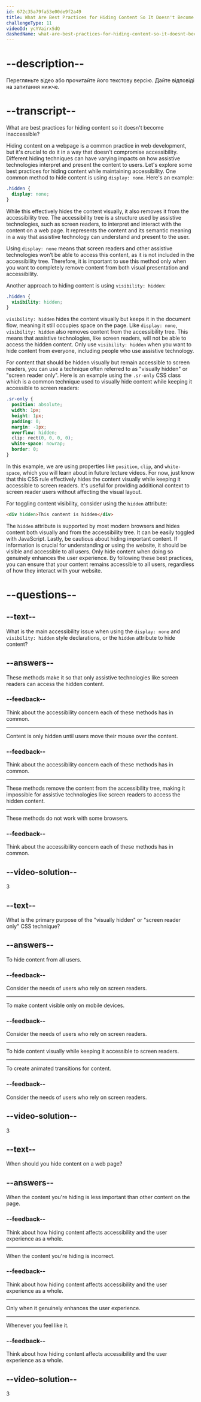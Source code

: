 ```yaml
---
id: 672c35a79fa53e00de9f2a49
title: What Are Best Practices for Hiding Content So It Doesn't Become Inaccessible?
challengeType: 11
videoId: ycYVairxSdQ
dashedName: what-are-best-practices-for-hiding-content-so-it-doesnt-become-inaccessible
---
```


# --description--

Перегляньте відео або прочитайте його текстову версію. Дайте відповіді на запитання нижче.

# --transcript--

What are best practices for hiding content so it doesn't become inaccessible?

Hiding content on a webpage is a common practice in web development, but it's crucial to do it in a way that doesn't compromise accessibility. Different hiding techniques can have varying impacts on how assistive technologies interpret and present the content to users. Let's explore some best practices for hiding content while maintaining accessibility. One common method to hide content is using `display: none`. Here's an example:

```css
.hidden {
  display: none;
}
```

While this effectively hides the content visually, it also removes it from the accessibility tree. The accessibility tree is a structure used by assistive technologies, such as screen readers, to interpret and interact with the content on a web page. It represents the content and its semantic meaning in a way that assistive technology can understand and present to the user.

Using `display: none` means that screen readers and other assistive technologies won’t be able to access this content, as it is not included in the accessibility tree. Therefore, it is important to use this method only when you want to completely remove content from both visual presentation and accessibility.

Another approach to hiding content is using `visibility: hidden`:

```css
.hidden {
  visibility: hidden;
}
```

`visibility: hidden` hides the content visually but keeps it in the document flow, meaning it still occupies space on the page. Like `display: none`, `visibility: hidden` also removes content from the accessibility tree. This means that assistive technologies, like screen readers, will not be able to access the hidden content. Only use `visibility: hidden` when you want to hide content from everyone, including people who use assistive technology.

For content that should be hidden visually but remain accessible to screen readers, you can use a technique often referred to as "visually hidden" or "screen reader only". Here is an example using the `.sr-only` CSS class which is a common technique used to visually hide content while keeping it accessible to screen readers:

```css
.sr-only {
  position: absolute;
  width: 1px;
  height: 1px;
  padding: 0;
  margin: -1px;
  overflow: hidden;
  clip: rect(0, 0, 0, 0);
  white-space: nowrap;
  border: 0;
}
```

In this example, we are using properties like `position`, `clip`, and `white-space`, which you will learn about in future lecture videos. For now, just know that this CSS rule effectively hides the content visually while keeping it accessible to screen readers. It's useful for providing additional context to screen reader users without affecting the visual layout.

For toggling content visibility, consider using the `hidden` attribute:

```html
<div hidden>This content is hidden</div>
```

The `hidden` attribute is supported by most modern browsers and hides content both visually and from the accessibility tree. It can be easily toggled with JavaScript. Lastly, be cautious about hiding important content. If information is crucial for understanding or using the website, it should be visible and accessible to all users. Only hide content when doing so genuinely enhances the user experience. By following these best practices, you can ensure that your content remains accessible to all users, regardless of how they interact with your website.

# --questions--

## --text--

What is the main accessibility issue when using the `display: none` and `visibility: hidden` style declarations, or the `hidden` attribute to hide content?

## --answers--

These methods make it so that only assistive technologies like screen readers can access the hidden content.

### --feedback--

Think about the accessibility concern each of these methods has in common.

---

Content is only hidden until users move their mouse over the content.

### --feedback--

Think about the accessibility concern each of these methods has in common.

---

These methods remove the content from the accessibility tree, making it impossible for assistive technologies like screen readers to access the hidden content.

---

These methods do not work with some browsers.

### --feedback--

Think about the accessibility concern each of these methods has in common.

## --video-solution--

3

## --text--

What is the primary purpose of the "visually hidden" or "screen reader only" CSS technique?

## --answers--

To hide content from all users.

### --feedback--

Consider the needs of users who rely on screen readers.

---

To make content visible only on mobile devices.

### --feedback--

Consider the needs of users who rely on screen readers.

---

To hide content visually while keeping it accessible to screen readers.

---

To create animated transitions for content.

### --feedback--

Consider the needs of users who rely on screen readers.

## --video-solution--

3

## --text--

When should you hide content on a web page?

## --answers--

When the content you're hiding is less important than other content on the page.

### --feedback--

Think about how hiding content affects accessibility and the user experience as a whole.

---

When the content you're hiding is incorrect.

### --feedback--

Think about how hiding content affects accessibility and the user experience as a whole.

---

Only when it genuinely enhances the user experience.

---

Whenever you feel like it.

### --feedback--

Think about how hiding content affects accessibility and the user experience as a whole.

## --video-solution--

3
